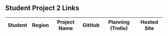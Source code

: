 ## Student Project 2 Links

| Student | Region | Project Name | GitHub | Planning (Trello) | Hosted Site |
|---|:---:|:---:|:---:|:---:|:---:|

